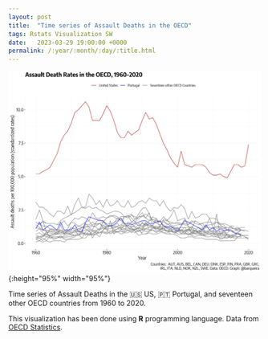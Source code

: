 ```yaml
---
layout: post
title:  "Time series of Assault Deaths in the OECD"
tags: Rstats Visualization SW
date:   2023-03-29 19:00:00 +0000
permalink: /:year/:month/:day/:title.html
---
```


![Time series of Assault Deaths in the OECD](/assets/images/oecd-assault.png){:height="95%" width="95%"}

Time series of Assault Deaths in the 🇺🇸 US, 🇵🇹 Portugal, and seventeen other OECD countries from 1960 to 2020.

This visualization has been done using __R__ programming language. Data from [OECD Statistics](https://stats.oecd.org/). 
